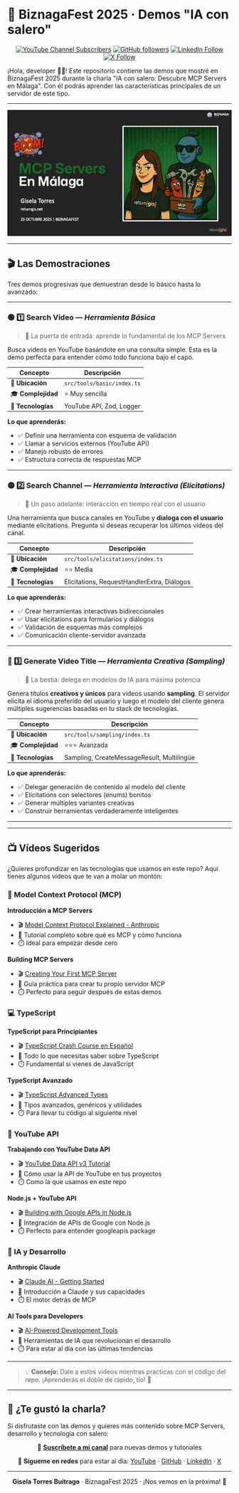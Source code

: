 # 🎉 BiznagaFest 2025 · Demos "IA con salero"

<div align="center">

[![YouTube Channel Subscribers](https://img.shields.io/youtube/channel/subscribers/UC140iBrEZbOtvxWsJ-Tb0lQ?style=for-the-badge&logo=youtube&logoColor=white&color=red)](https://www.youtube.com/c/GiselaTorres?sub_confirmation=1)
[![GitHub followers](https://img.shields.io/github/followers/0GiS0?style=for-the-badge&logo=github&logoColor=white)](https://github.com/0GiS0)
[![LinkedIn Follow](https://img.shields.io/badge/LinkedIn-Sígueme-blue?style=for-the-badge&logo=linkedin&logoColor=white)](https://www.linkedin.com/in/giselatorresbuitrago/)
[![X Follow](https://img.shields.io/badge/X-Sígueme-black?style=for-the-badge&logo=x&logoColor=white)](https://twitter.com/0GiS0)

</div>

¡Hola, developer 👋🏻! Este repositorio contiene las demos que mostré en BiznagaFest 2025 durante la charla "IA con salero: Descubre MCP Servers en Málaga". Con él podrás aprender las características principales de un servidor de este tipo.

---

<div align="center">

![MCP Servers en Málaga](./images/MCP%20servers%20en%20Malaga.png)

</div>

---

## 🎬 Las Demostraciones

Tres demos progresivas que demuestran desde lo básico hasta lo avanzado:

---

### 🟢 1️⃣ **Search Video** — _Herramienta Básica_

> 🎯 La puerta de entrada: aprende lo fundamental de los MCP Servers

Busca videos en YouTube basándote en una consulta simple. Esta es la demo perfecta para entender cómo todo funciona bajo el capó.

| Concepto | Descripción |
|----------|-------------|
| 📁 **Ubicación** | `src/tools/basic/index.ts` |
| 🎓 **Complejidad** | ⭐ Muy sencilla |
| 🔧 **Tecnologías** | YouTube API, Zod, Logger |

**Lo que aprenderás:**
- ✅ Definir una herramienta con esquema de validación
- ✅ Llamar a servicios externos (YouTube API)
- ✅ Manejo robusto de errores
- ✅ Estructura correcta de respuestas MCP

---

### 🟡 2️⃣ **Search Channel** — _Herramienta Interactiva (Elicitations)_

> 💬 Un paso adelante: interacción en tiempo real con el usuario

Una herramienta que busca canales en YouTube y **dialoga con el usuario** mediante elicitations. Pregunta si deseas recuperar los últimos vídeos del canal.

| Concepto | Descripción |
|----------|-------------|
| 📁 **Ubicación** | `src/tools/elicitations/index.ts` |
| 🎓 **Complejidad** | ⭐⭐ Media |
| 🔧 **Tecnologías** | Elicitations, RequestHandlerExtra, Diálogos |

**Lo que aprenderás:**
- ✅ Crear herramientas interactivas bidireccionales
- ✅ Usar elicitations para formularios y diálogos
- ✅ Validación de esquemas más complejos
- ✅ Comunicación cliente-servidor avanzada

---

### 🔴 3️⃣ **Generate Video Title** — _Herramienta Creativa (Sampling)_

> 🚀 La bestia: delega en modelos de IA para máxima potencia

Genera títulos **creativos y únicos** para videos usando **sampling**. El servidor elicita el idioma preferido del usuario y luego el modelo del cliente genera múltiples sugerencias basadas en tu stack de tecnologías.

| Concepto | Descripción |
|----------|-------------|
| 📁 **Ubicación** | `src/tools/sampling/index.ts` |
| 🎓 **Complejidad** | ⭐⭐⭐ Avanzada |
| 🔧 **Tecnologías** | Sampling, CreateMessageResult, Multilingüe |

**Lo que aprenderás:**
- ✅ Delegar generación de contenido al modelo del cliente
- ✅ Elicitations con selectores (enums) bonitos
- ✅ Generar múltiples variantes creativas
- ✅ Construir herramientas verdaderamente inteligentes

---

---

## 📺 Vídeos Sugeridos

¿Quieres profundizar en las tecnologías que usamos en este repo? Aquí tienes algunos vídeos que te van a molar un montón:

### 🎯 Model Context Protocol (MCP)

**Introducción a MCP Servers**
- 🎬 [Model Context Protocol Explained - Anthropic](https://www.youtube.com/watch?v=8EbpbJ_hZKA)
- 📝 Tutorial completo sobre qué es MCP y cómo funciona
- ⏱️ Ideal para empezar desde cero

**Building MCP Servers**
- 🎬 [Creating Your First MCP Server](https://www.youtube.com/watch?v=d_W1xVV4gvQ)
- 📝 Guía práctica para crear tu propio servidor MCP
- ⏱️ Perfecto para seguir después de estas demos

### 💻 TypeScript

**TypeScript para Principiantes**
- 🎬 [TypeScript Crash Course en Español](https://www.youtube.com/watch?v=fUgxxhI_bvc)
- 📝 Todo lo que necesitas saber sobre TypeScript
- ⏱️ Fundamental si vienes de JavaScript

**TypeScript Avanzado**
- 🎬 [TypeScript Advanced Types](https://www.youtube.com/watch?v=nNse0r0aRT8)
- 📝 Tipos avanzados, genéricos y utilidades
- ⏱️ Para llevar tu código al siguiente nivel

### 🎥 YouTube API

**Trabajando con YouTube Data API**
- 🎬 [YouTube Data API v3 Tutorial](https://www.youtube.com/watch?v=RjUlmco7v2M)
- 📝 Cómo usar la API de YouTube en tus proyectos
- ⏱️ Como la que usamos en este repo

**Node.js + YouTube API**
- 🎬 [Building with Google APIs in Node.js](https://www.youtube.com/watch?v=e-WgJ9fRIOA)
- 📝 Integración de APIs de Google con Node.js
- ⏱️ Perfecto para entender googleapis package

### 🤖 IA y Desarrollo

**Anthropic Claude**
- 🎬 [Claude AI - Getting Started](https://www.youtube.com/watch?v=lL3uGaJy3cU)
- 📝 Introducción a Claude y sus capacidades
- ⏱️ El motor detrás de MCP

**AI Tools para Developers**
- 🎬 [AI-Powered Development Tools](https://www.youtube.com/watch?v=1j3vO2pRLzA)
- 📝 Herramientas de IA que revolucionan el desarrollo
- ⏱️ Para estar al día con las últimas tendencias

---

> 💡 **Consejo:** Dale a estos vídeos mientras practicas con el código del repo. ¡Aprenderás el doble de rápido, tío! 🚀

---

## 💝 ¿Te gustó la charla?

Si disfrutaste con las demos y quieres más contenido sobre MCP Servers, desarrollo y tecnología con salero:

<div align="center">

🎥 **[Suscríbete a mi canal](https://www.youtube.com/c/GiselaTorres?sub_confirmation=1)** para nuevas demos y tutoriales

📧 **Sígueme en redes** para estar al día:
[YouTube](https://www.youtube.com/c/GiselaTorres) · [GitHub](https://github.com/0GiS0) · [LinkedIn](https://www.linkedin.com/in/giselatorresbuitrago/) · [X](https://twitter.com/0GiS0)

---

**Gisela Torres Buitrago** · BiznagaFest 2025 · ¡Nos vemos en la próxima! 🚀

</div>